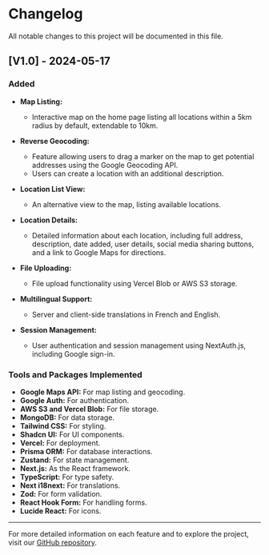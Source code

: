 # Changelog

All notable changes to this project will be documented in this file.

## [V1.0] - 2024-05-17

### Added

- **Map Listing:**

  - Interactive map on the home page listing all locations within a 5km radius by default, extendable to 10km.

- **Reverse Geocoding:**

  - Feature allowing users to drag a marker on the map to get potential addresses using the Google Geocoding API.
  - Users can create a location with an additional description.

- **Location List View:**

  - An alternative view to the map, listing available locations.

- **Location Details:**

  - Detailed information about each location, including full address, description, date added, user details, social media sharing buttons, and a link to Google Maps for directions.

- **File Uploading:**

  - File upload functionality using Vercel Blob or AWS S3 storage.

- **Multilingual Support:**

  - Server and client-side translations in French and English.

- **Session Management:**
  - User authentication and session management using NextAuth.js, including Google sign-in.

### Tools and Packages Implemented

- **Google Maps API:** For map listing and geocoding.
- **Google Auth:** For authentication.
- **AWS S3 and Vercel Blob:** For file storage.
- **MongoDB:** For data storage.
- **Tailwind CSS:** For styling.
- **Shadcn UI:** For UI components.
- **Vercel:** For deployment.
- **Prisma ORM:** For database interactions.
- **Zustand:** For state management.
- **Next.js:** As the React framework.
- **TypeScript:** For type safety.
- **Next i18next:** For translations.
- **Zod:** For form validation.
- **React Hook Form:** For handling forms.
- **Lucide React:** For icons.

---

For more detailed information on each feature and to explore the project, visit our [GitHub repository](https://github.com/nelsonmandeladev/elocate).
